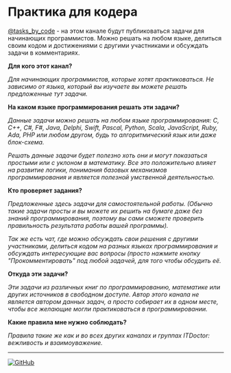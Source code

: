 # Практика для кодера

[@tasks_by_code](https://t.me/tasks_by_code) - на этом канале будут публиковаться задачи для начинающих программистов. Можно решать на любом языке, делиться своим кодом и достижениями с другими участниками и обсуждать задачи в комментариях.

**Для кого этот канал?**

*Для начинающих программистов, которые хотят практиковаться. Не зависимо от языка, который вы изучаете вы можете решать предложенные тут задачи.*

**На каком языке программирования решать эти задачи?**

*Данные задачи можно решать на любом языке программирования: C, C++, C#, F#, Java, Delphi, Swift, Pascal, Python, Scala, JavaScript, Ruby, Ada, PHP или любом другом, будь то алгоритмический язык или даже блок-схема.*

*Решать данные задачи будет полезно хоть они и могут показаться простыми или с уклоном в математику. Все это положительно влияет на развитие логики, понимания базовых механизмов программирования и является полезной умственной деятельностью.*

**Кто проверяет задания?**

*Предложенные здесь задачи для самостоятельной работы. (Обычно такие задачи просты и вы можете их решить на бумаге даже без знаний программирования, поэтому вы сами сможете проверить правильность результата работы вашей программы).*

*Так же есть чат, где можно обсуждать свои решения с другими участниками, делиться кодом на разных языках программирования и обсуждать интересующие вас вопросы (просто нажмите кнопку "Прокомментировать" под любой задачей, для того чтобы обсудить её.*

**Откуда эти задачи?**

*Эти задачи из различных книг по программированию, математике или других источников в свободном доступе. Автор этого канала не является автором данных задач, а просто собирает их в одном месте, чтобы все желающие могли практиковаться в программировании.*

**Какие правила мне нужно соблюдать?**

*Правила такие же как и во всех других каналах и группах ITDoctor: вежливость и взаимоуважение.*

---

[![GitHub](https://img.shields.io/badge/-Мой_GitHub-333?style=for-the-badge&logo=GitHub&logoColor=fff)](https://github.com/morphIsmail)